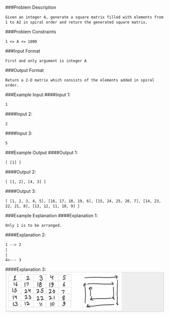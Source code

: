 ###Problem Description
```
Given an integer A, generate a square matrix filled with elements from 1 to A2 in spiral order and return the generated square matrix.
```

###Problem Constraints
```
1 <= A <= 1000
```

###Input Format
```
First and only argument is integer A
```


###Output Format
```
Return a 2-D matrix which consists of the elements added in spiral order.
```



###Example Input
####Input 1:

```
1
```
####Input 2:

```
2
```
####Input 3:

```
5
```


###Example Output
####Output 1:

```
[ [1] ]
```
####Output 2:

```
[ [1, 2], [4, 3] ]
```
####Output 3:

```
[ [1, 2, 3, 4, 5], [16, 17, 18, 19, 6], [15, 24, 25, 20, 7], [14, 23, 22, 21, 8], [13, 12, 11, 10, 9] ]
```


###Example Explanation
####Explanation 1:

```
Only 1 is to be arranged.
```
####Explanation 2:

```
1 --> 2
|
|
4<--- 3
```
####Explanation 3:
![](Explanation-3.png)
